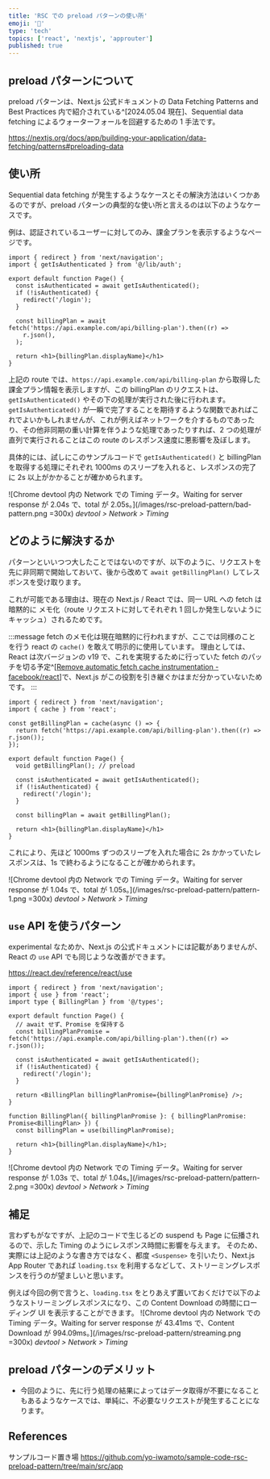 ```yaml
---
title: 'RSC での preload パターンの使い所'
emoji: '🐠'
type: 'tech'
topics: ['react', 'nextjs', 'approuter']
published: true
---
```


## preload パターンについて

preload パターンは、Next.js 公式ドキュメントの Data Fetching Patterns and Best Practices 内で紹介されている^[2024.05.04 現在]、Sequential data fetching によるウォーターフォールを回避するための 1 手法です。

https://nextjs.org/docs/app/building-your-application/data-fetching/patterns#preloading-data

## 使い所

Sequential data fetching が発生するようなケースとその解決方法はいくつかあるのですが、preload パターンの典型的な使い所と言えるのは以下のようなケースです。

例は、認証されているユーザーに対してのみ、課金プランを表示するようなページです。

```tsx:app/billing-plan/page.tsx
import { redirect } from 'next/navigation';
import { getIsAuthenticated } from '@/lib/auth';

export default function Page() {
  const isAuthenticated = await getIsAuthenticated();
  if (!isAuthenticated) {
    redirect('/login');
  }

  const billingPlan = await fetch('https://api.example.com/api/billing-plan').then((r) =>
    r.json(),
  );

  return <h1>{billingPlan.displayName}</h1>
}
```

上記の route では、`https://api.example.com/api/billing-plan` から取得した課金プラン情報を表示しますが、この billingPlan のリクエストは、`getIsAuthenticated()` やその下の処理が実行された後に行われます。
`getIsAuthenticated()` が一瞬で完了することを期待するような関数であればこれでよいかもしれませんが、これが例えばネットワークを介するものであったり、その他非同期の重い計算を伴うような処理であったりすれば、2 つの処理が直列で実行されることはこの route のレスポンス速度に悪影響を及ぼします。

具体的には、試しにこのサンプルコードで `getIsAuthenticated()` と billingPlan を取得する処理にそれぞれ 1000ms のスリープを入れると、レスポンスの完了に 2s 以上がかかることが確かめられます。

![Chrome devtool 内の Network での Timing データ。Waiting for server response が 2.04s で、total が 2.05s。](/images/rsc-preload-pattern/bad-pattern.png =300x)
_devtool > Network > Timing_

## どのように解決するか

パターンといいつつ大したことではないのですが、以下のように、リクエストを先に非同期で開始しておいて、後から改めて `await getBillingPlan()` してレスポンスを受け取ります。

これが可能である理由は、現在の Next.js / React では、同一 URL への fetch は暗黙的に メモ化（route リクエストに対してそれぞれ 1 回しか発生しないようにキャッシュ）されるためです。

:::message
fetch のメモ化は現在暗黙的に行われますが、ここでは同様のことを行う react の `cache()` を敢えて明示的に使用しています。
理由としては、React は次バージョンの v19 で、これを実現するために行っていた fetch のパッチを切る予定^[[Remove automatic fetch cache instrumentation - facebook/react](https://github.com/facebook/react/pull/28896)]で、Next.js がこの役割を引き継ぐかはまだ分かっていないためです。
:::

```tsx:app/billing-plan/page.tsx
import { redirect } from 'next/navigation';
import { cache } from 'react';

const getBillingPlan = cache(async () => {
  return fetch('https://api.example.com/api/billing-plan').then((r) => r.json());
});

export default function Page() {
  void getBillingPlan(); // preload

  const isAuthenticated = await getIsAuthenticated();
  if (!isAuthenticated) {
    redirect('/login');
  }

  const billingPlan = await getBillingPlan();

  return <h1>{billingPlan.displayName}</h1>
}
```

これにより、先ほど 1000ms ずつのスリープを入れた場合に 2s かかっていたレスポンスは、1s で終わるようになることが確かめられます。

![Chrome devtool 内の Network での Timing データ。Waiting for server response が 1.04s で、total が 1.05s。](/images/rsc-preload-pattern/pattern-1.png =300x)
_devtool > Network > Timing_

## `use` API を使うパターン

experimental なためか、Next.js の公式ドキュメントには記載がありませんが、React の `use` API でも同じような改善ができます。

https://react.dev/reference/react/use

```tsx:app/billing-plan/page.tsx
import { redirect } from 'next/navigation';
import { use } from 'react';
import type { BillingPlan } from '@/types';

export default function Page() {
  // await せず、Promise を保持する
  const billingPlanPromise = fetch('https://api.example.com/api/billing-plan').then((r) => r.json());

  const isAuthenticated = await getIsAuthenticated();
  if (!isAuthenticated) {
    redirect('/login');
  }

  return <BillingPlan billingPlanPromise={billingPlanPromise} />;
}

function BillingPlan({ billingPlanPromise }: { billingPlanPromise: Promise<BillingPlan> }) {
  const billingPlan = use(billingPlanPromise);

  return <h1>{billingPlan.displayName}</h1>;
}
```

![Chrome devtool 内の Network での Timing データ。Waiting for server response が 1.03s で、total が 1.04s。](/images/rsc-preload-pattern/pattern-2.png =300x)
_devtool > Network > Timing_

## 補足

言わずもがなですが、上記のコードで生じるどの suspend も Page に伝播されるので、示した Timing のようにレスポンス時間に影響を与えます。
そのため、実際には上記のような書き方ではなく、都度 `<Suspense>` を引いたり、Next.js App Router であれば `loading.tsx` を利用するなどして、ストリーミングレスポンスを行うのが望ましいと思います。

例えば今回の例で言うと、`loading.tsx` をとりあえず置いておくだけで以下のようなストリーミングレスポンスになり、この Content Download の時間にローディング UI を表示することができます。
![Chrome devtool 内の Network での Timing データ。Waiting for server response が 43.41ms で、Content Download が 994.09ms。](/images/rsc-preload-pattern/streaming.png =300x)
_devtool > Network > Timing_

## preload パターンのデメリット

- 今回のように、先に行う処理の結果によってはデータ取得が不要になることもあるようなケースでは、単純に、不必要なリクエストが発生することになります。

## References

サンプルコード置き場
https://github.com/yo-iwamoto/sample-code-rsc-preload-pattern/tree/main/src/app
